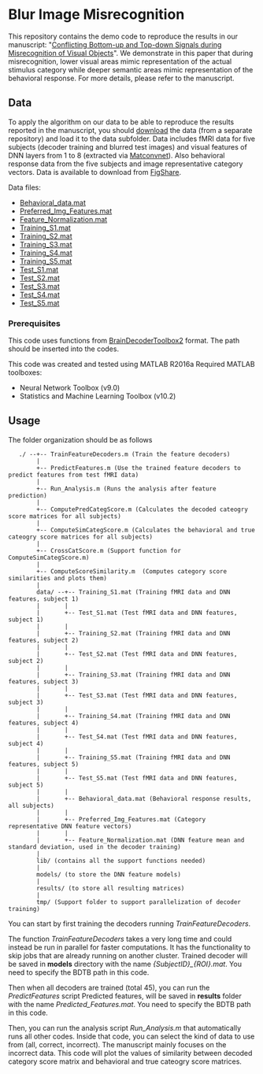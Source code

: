 # Blur Image Misrecognition

This repository contains the demo code to reproduce the results in our manuscript: "[Conflicting Bottom-up and Top-down Signals during Misrecognition of Visual Objects]()". 
We demonstrate in this paper that during misrecognition, lower visual areas mimic representation of the actual stimulus category while deeper semantic areas mimic representation of the behavioral response. For more details, please refer to the manuscript.

## Data

To apply the algorithm on our data to be able to reproduce the results reported in the manuscript, you should [download](doi.org/10.6084/m9.figshare.7562516) the data (from a separate repository) and load it to the data subfolder.
Data includes fMRI data for five subjects (decoder training and blurred test images) and visual features of DNN layers from 1 to 8 (extracted via [Matconvnet](http://www.vlfeat.org/matconvnet/)).
Also behavioral response data from the five subjects and image representative category vectors. Data is available to download from [FigShare]().

Data files:

- [Behavioral_data.mat](doi.org/10.6084/m9.figshare.7562516)
- [Preferred_Img_Features.mat](doi.org/10.6084/m9.figshare.7562516)
- [Feature_Normalization.mat](doi.org/10.6084/m9.figshare.7562516)
- [Training_S1.mat](doi.org/10.6084/m9.figshare.7562516)
- [Training_S2.mat](doi.org/10.6084/m9.figshare.7562516)
- [Training_S3.mat](doi.org/10.6084/m9.figshare.7562516)
- [Training_S4.mat](doi.org/10.6084/m9.figshare.7562516)
- [Training_S5.mat](doi.org/10.6084/m9.figshare.7562516)
- [Test_S1.mat](doi.org/10.6084/m9.figshare.7562516)
- [Test_S2.mat](doi.org/10.6084/m9.figshare.7562516)
- [Test_S3.mat](doi.org/10.6084/m9.figshare.7562516)
- [Test_S4.mat](doi.org/10.6084/m9.figshare.7562516)
- [Test_S5.mat](doi.org/10.6084/m9.figshare.7562516)


### Prerequisites

This code uses functions from [BrainDecoderToolbox2](https://github.com/KamitaniLab/BrainDecoderToolbox2/) format. The path should be inserted into the codes.

This code was created and tested using MATLAB R2016a
Required MATLAB toolboxes:
* Neural Network Toolbox (v9.0)
* Statistics and Machine Learning Toolbox (v10.2)

## Usage

The folder organization should be as follows

```
   ./ --+-- TrainFeatureDecoders.m (Train the feature decoders)
        |
        +-- PredictFeatures.m (Use the trained feature decoders to predict features from test fMRI data)
        |
        +-- Run_Analysis.m (Runs the analysis after feature prediction)
        |
        +-- ComputePredCategScore.m (Calculates the decoded cateogry score matrices for all subjects)
        |
        +-- ComputeSimCategScore.m (Calculates the behavioral and true cateogry score matrices for all subjects)
        |
        +-- CrossCatScore.m (Support function for ComputeSimCategScore.m)
        |
        +-- ComputeScoreSimilarity.m  (Computes category score similarities and plots them)
        |
        data/ --+-- Training_S1.mat (Training fMRI data and DNN features, subject 1)
        |       |
        |       +-- Test_S1.mat (Test fMRI data and DNN features, subject 1)
        |       |
        |       +-- Training_S2.mat (Training fMRI data and DNN features, subject 2)
        |       |
        |       +-- Test_S2.mat (Test fMRI data and DNN features, subject 2)
        |       |
        |       +-- Training_S3.mat (Training fMRI data and DNN features, subject 3)
        |       |
        |       +-- Test_S3.mat (Test fMRI data and DNN features, subject 3)
        |       |
        |       +-- Training_S4.mat (Training fMRI data and DNN features, subject 4)
        |       |
        |       +-- Test_S4.mat (Test fMRI data and DNN features, subject 4)
        |       |
        |       +-- Training_S5.mat (Training fMRI data and DNN features, subject 5)
        |       |
        |       +-- Test_S5.mat (Test fMRI data and DNN features, subject 5)
        |       |
        |       +-- Behavioral_data.mat (Behavioral response results, all subjects)
        |       |
        |       +-- Preferred_Img_Features.mat (Category representative DNN feature vectors)
        |       |
        |       +-- Feature_Normalization.mat (DNN feature mean and standard deviation, used in the decoder training)
        |
        lib/ (contains all the support functions needed)
        |
        models/ (to store the DNN feature models)
        |
        results/ (to store all resulting matrices)
        |
        tmp/ (Support folder to support parallelization of decoder training)
```

You can start by first training the decoders running *TrainFeatureDecoders*.

The function *TrainFeatureDecoders* takes a very long time and could instead be run in parallel for faster computations. It has the functionality to skip jobs that are already running on another cluster.
Trained decoder will be saved in **models** directory with the name *{SubjectID}_{ROI}.mat*. You need to specify the BDTB path in this code.

Then when all decoders are trained (total 45), you can run the *PredictFeatures* script
Predicted features, will be saved in **results** folder with the name *Predicted_Features.mat*. You need to specify the BDTB path in this code.

Then, you can run the analysis script *Run_Analysis.m* that automatically runs all other codes. Inside that code, you can select the kind of data to use from (all, correct, incorrect). The manuscript mainly focuses on the incorrect data.
This code will plot the values of similarity between decoded category score matrix and behavioral and true cateogry score matrices.
